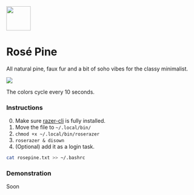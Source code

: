 <img src="https://github.com/rose-pine/rose-pine-theme/blob/master/assets/icon.png" width="64" />

# Rosé Pine

All natural pine, faux fur and a bit of soho vibes for the classy minimalist.

[![](https://img.shields.io/badge/Rosé%20Pine%20Theme-191724)](https://github.com/rose-pine/rose-pine-theme)

The colors cycle every 10 seconds.

### Instructions

0. Make sure [razer-cli](https://github.com/lolei/razer-cli) is fully installed.
1. Move the file to `~/.local/bin/`
2. `chmod +x ~/.local/bin/roserazer`
3. `roserazer & disown`
4. (Optional) add it as a login task.

```sh
cat rosepine.txt >> ~/.bashrc
```

### Demonstration

Soon
